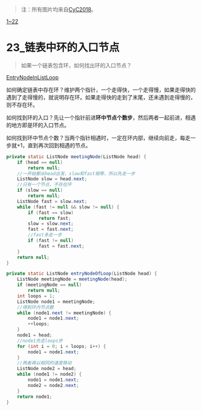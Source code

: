 > 注：所有图片均来自[CyC2018](https://github.com/CyC2018)。

[1~22](https://github.com/MaJesTySA/CodingInterviewJava/blob/master/docs/1~22.md)

# 23_链表中环的入口节点

> 如果一个链表包含环，如何找出环的入口节点？

[EntryNodeInListLoop](https://github.com/MaJesTySA/CodingInterviewJava/blob/master/src/q23_链表中环的入口节点/EntryNodeInListLoop.java)

如何确定链表中存在环？维护两个指针，一个走得快，一个走得慢，如果走得快的遇到了走得慢的，就说明存在环。如果走得快的走到了末尾，还未遇到走得慢的，则不存在环。

如何找到环的入口？先让一个指针前进**环中节点个数步**，然后两者一起前进，相遇的地方即是环的入口节点。

如何找到环中节点个数？当两个指针相遇时，一定在环内部，继续向前走，每走一步就+1，直到再次回到相遇的节点。

```java
private static ListNode meetingNode(ListNode head) {
    if (head == null)
        return null;
    //一开始都从head出发，slow和fast相等，所以先走一步
    ListNode slow = head.next;
    //只有一个节点，不存在环
    if (slow == null)
        return null;
    ListNode fast = slow.next;
    while (fast != null && slow != null) {
        if (fast == slow)
            return fast;
        slow = slow.next;
        fast = fast.next;
        //fast多走一步
        if (fast != null)
            fast = fast.next;
    }
    return null;
}

private static ListNode entryNodeOfLoop(ListNode head) {
    ListNode meetingNode = meetingNode(head);
    if (meetingNode == null)
        return null;
    int loops = 1;
    ListNode node1 = meetingNode;
    //得到环内节点数
    while (node1.next != meetingNode) {
        node1 = node1.next;
        ++loops;
    }
    node1 = head;
    //node1先走loops步
    for (int i = 0; i < loops; i++) {
        node1 = node1.next;
    }
    //两者再以相同的速度移动
    ListNode node2 = head;
    while (node1 != node2) {
        node1 = node1.next;
        node2 = node2.next;
    }
    return node1;
}
```

